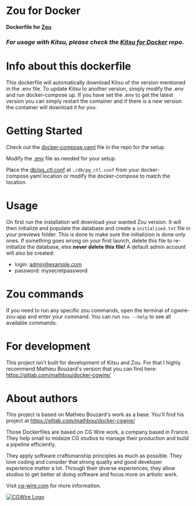 # Zou for Docker

**Dockerfile for [Zou](https://zou.cg-wire.com/)**

### *For usage with Kitsu, please check the [Kitsu for Docker](https://github.com/EmberLightVFX/Kitsu-for-Docker) repo.*


# Info about this dockerfile

This dockerfile will automatically download Kitsu of the version mentioned in the .env file.
To update Kitsu to another version, simply modify the .env and run docker-compose up.
If you have set the .env to get the latest version you can simply restart the container and if there is a new version the container will download it for you.


# Getting Started

Check out the [docker-compose.yaml](docker-compose.yaml) file in the repo for the setup.

Modify the [.env](.env) file as needed for your setup.

Place the [db/pg_ctl.conf](db/pg_ctl.conf) at `./db/pg_ctl.conf` from your docker-compose.yaml location or modify the docker-compose to match the location.


# Usage

On first run the installation will download your wanted Zou version.
It will then initialize and populate the database and create a `initialized.txt` file in your previews folder. This is done to make sure the initializion is done only ones.
If something goes wrong on your first launch, delete this file to re-initialize the database, else **never delete this file!**
A default admin account will also be created:

- login: admin@example.com
- password: mysecretpassword


# Zou commands

If you need to run any specific zou commands, open the terminal of cgwire-zou-app and enter your command.
You can run `zou --help` to see all available commands.


# For development

This project isn't built for development of Kitsu and Zou.
For that I highly recommend Mathieu Bouzard's version that you can find here: https://gitlab.com/mathbou/docker-cgwire/


# About authors

This project is based on Mathieu Bouzard's work as a base. You'll find his project at https://gitlab.com/mathbou/docker-cgwire/

Those Dockerfiles are based on CG Wire work, a company based in France. They help small
to midsize CG studios to manage their production and build a pipeline
efficiently.

They apply software craftsmanship principles as much as possible. They love
coding and consider that strong quality and good developer experience matter a lot.
Through their diverse experiences, they allow studios to get better at doing
software and focus more on  artistic work.

Visit [cg-wire.com](https://cg-wire.com) for more information.

[![CGWire Logo](https://zou.cg-wire.com/cgwire.png)](https://cgwire.com)